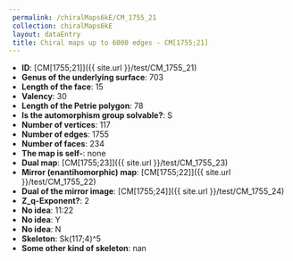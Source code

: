 ```yaml
--- 
 permalink: /chiralMaps6kE/CM_1755_21 
 collection: chiralMaps6kE
 layout: dataEntry
 title: Chiral maps up to 6000 edges - CM[1755;21]
---
```


- **ID**: [CM[1755;21]]({{ site.url }}/test/CM_1755_21)
- **Genus of the underlying surface**: 703
- **Length of the face**: 15
- **Valency**: 30
- **Length of the Petrie polygon**: 78
- **Is the automorphism group solvable?**: S
- **Number of vertices**: 117
- **Number of edges**: 1755
- **Number of faces**: 234
- **The map is self-**: none
- **Dual map**: [CM[1755;23]]({{ site.url }}/test/CM_1755_23)
- **Mirror (enantihomorphic) map**: [CM[1755;22]]({{ site.url }}/test/CM_1755_22)
- **Dual of the mirror image**: [CM[1755;24]]({{ site.url }}/test/CM_1755_24)
- **Z_q-Exponent?**: 2
- **No idea**:  11:22
- **No idea**: Y
- **No idea**: N
- **Skeleton**: Sk(117;4)^5
- **Some other kind of skeleton**: nan
